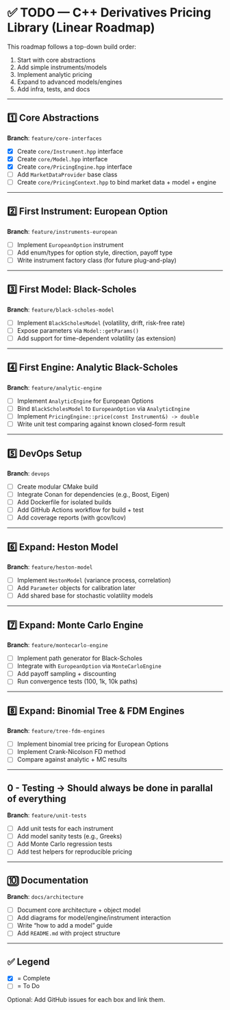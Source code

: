 # ✅ TODO — C++ Derivatives Pricing Library (Linear Roadmap)

This roadmap follows a top-down build order:
1. Start with core abstractions
2. Add simple instruments/models
3. Implement analytic pricing
4. Expand to advanced models/engines
5. Add infra, tests, and docs

---

## 1️⃣ Core Abstractions

**Branch**: `feature/core-interfaces`

- [X] Create `core/Instrument.hpp` interface
- [X] Create `core/Model.hpp` interface
- [X] Create `core/PricingEngine.hpp` interface
- [ ] Add `MarketDataProvider` base class
- [ ] Create `core/PricingContext.hpp` to bind market data + model + engine

---

## 2️⃣ First Instrument: European Option

**Branch**: `feature/instruments-european`

- [ ] Implement `EuropeanOption` instrument
- [ ] Add enum/types for option style, direction, payoff type
- [ ] Write instrument factory class (for future plug-and-play)

---

## 3️⃣ First Model: Black-Scholes

**Branch**: `feature/black-scholes-model`

- [ ] Implement `BlackScholesModel` (volatility, drift, risk-free rate)
- [ ] Expose parameters via `Model::getParams()`
- [ ] Add support for time-dependent volatility (as extension)

---

## 4️⃣ First Engine: Analytic Black-Scholes

**Branch**: `feature/analytic-engine`

- [ ] Implement `AnalyticEngine` for European Options
- [ ] Bind `BlackScholesModel` to `EuropeanOption` via `AnalyticEngine`
- [ ] Implement `PricingEngine::price(const Instrument&) -> double`
- [ ] Write unit test comparing against known closed-form result

---

## 5️⃣ DevOps Setup

**Branch**: `devops`

- [ ] Create modular CMake build
- [ ] Integrate Conan for dependencies (e.g., Boost, Eigen)
- [ ] Add Dockerfile for isolated builds
- [ ] Add GitHub Actions workflow for build + test
- [ ] Add coverage reports (with gcov/lcov)

---

## 6️⃣ Expand: Heston Model

**Branch**: `feature/heston-model`

- [ ] Implement `HestonModel` (variance process, correlation)
- [ ] Add `Parameter` objects for calibration later
- [ ] Add shared base for stochastic volatility models

---

## 7️⃣ Expand: Monte Carlo Engine

**Branch**: `feature/montecarlo-engine`

- [ ] Implement path generator for Black-Scholes
- [ ] Integrate with `EuropeanOption` via `MonteCarloEngine`
- [ ] Add payoff sampling + discounting
- [ ] Run convergence tests (100, 1k, 10k paths)

---

## 8️⃣ Expand: Binomial Tree & FDM Engines

**Branch**: `feature/tree-fdm-engines`

- [ ] Implement binomial tree pricing for European Options
- [ ] Implement Crank-Nicolson FD method
- [ ] Compare against analytic + MC results

---

## 0 - Testing -> Should always be done in parallal of everything 

**Branch**: `feature/unit-tests`

- [ ] Add unit tests for each instrument
- [ ] Add model sanity tests (e.g., Greeks)
- [ ] Add Monte Carlo regression tests
- [ ] Add test helpers for reproducible pricing

---

## 🔟 Documentation

**Branch**: `docs/architecture`

- [ ] Document core architecture + object model
- [ ] Add diagrams for model/engine/instrument interaction
- [ ] Write “how to add a model” guide
- [ ] Add `README.md` with project structure

---

## ✅ Legend

- [x] = Complete
- [ ] = To Do

Optional: Add GitHub issues for each box and link them.

